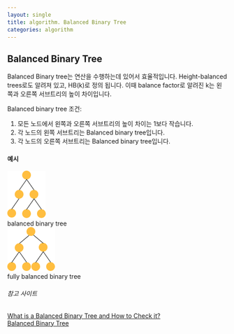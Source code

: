 ```yaml
---
layout: single
title: algorithm. Balanced Binary Tree
categories: algorithm
---
```


## Balanced Binary Tree

Balanced Binary tree는 연산을 수행하는데 있어서 효율적입니다. Height-balanced trees로도 알려져 있고, HB(k)로 정의 됩니다. 이때 balance factor로 알려진 k는 왼쪽과 오른쪽 서브트리의 높이 차이입니다.

Balanced binary tree 조건:

1. 모든 노드에서 왼쪽과 오른쪽 서브트리의 높이 차이는 1보다 작습니다.
2. 각 노드의 왼쪽 서브트리는 Balanced binary tree입니다.
3. 각 노드의 오른쪽 서브트리는 Balanced binary tree입니다.

#### 예시

![](../assets/image/balanced1.png)  
balanced binary tree  
![](../assets/image/fullybalanced.png)  
fully balanced binary tree

###### 참고 사이트

[What is a Balanced Binary Tree and How to Check it?](https://www.digitalocean.com/community/tutorials/balanced-binary-tree-check)  
[Balanced Binary Tree](https://velog.io/@corone_hi/48.-Balanced-Binary-Tree)
